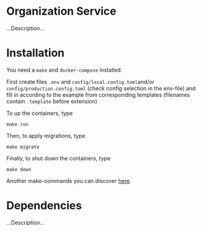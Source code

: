 # Organization Service

...Description...


# Installation

You need a `make` and `docker-compose` installed.

First create files `.env` and `config/local.config.toml`and/or `config/production.config.toml` 
(check config selection in the env-file) and fill in according to the example from 
corresponding templates (filenames contain `.template` before extension)

To up the containers, type

```
make run
```

Then, to apply migrations, type

```
make migrate
```

Finally, to shut down the containers, type

```
make down
```

Another make-commands you can discover [here](./Makefile).

# Dependencies

...Description...
